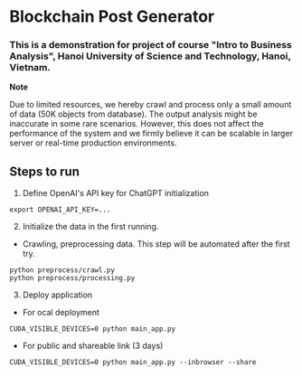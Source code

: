 # Blockchain Post Generator

### This is a demonstration for project of course "Intro to Business Analysis", Hanoi University of Science and Technology, Hanoi, Vietnam.

**__Note__**

Due to limited resources, we hereby crawl and process only a small amount of data (50K objects from database). The output analysis might be inaccurate in some rare scenarios. However, this does not affect the performance of the system and we firmly believe it can be scalable in larger server or real-time production environments.

## Steps to run

1. Define OpenAI's API key for ChatGPT initialization
```
export OPENAI_API_KEY=...
```

2. Initialize the data in the first running. 

- Crawling, preprocessing data. This step will be automated after the first try.
```
python preprocess/crawl.py
python preprocess/processing.py
```

3. Deploy application
- For ocal deployment
```
CUDA_VISIBLE_DEVICES=0 python main_app.py
```
- For public and shareable link (3 days)
```
CUDA_VISIBLE_DEVICES=0 python main_app.py --inbrowser --share
```